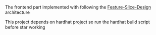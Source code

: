 The frontend part implemented with following the [Feature-Slice-Design](https://feature-sliced.design/) architecture

This project depends on hardhat project so run the hardhat build script before star working